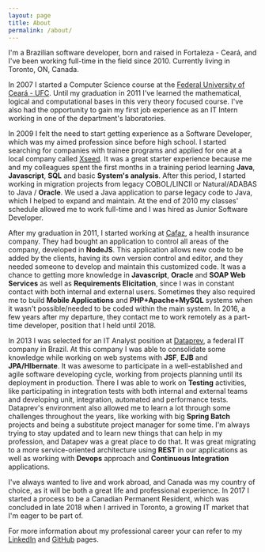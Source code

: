 ```yaml
---
layout: page
title: About
permalink: /about/
---
```

I'm a Brazilian software developer, born and raised in Fortaleza - Ceará, and I've been working full-time in the field since 2010. Currently living in Toronto, ON, Canada.

In 2007 I started a Computer Science course at the [Federal University of Ceará - UFC](http://www.ufc.br). Until my graduation in 2011 I've learned the mathematical, logical and computational bases in this very theory focused course. I've also had the opportunity to gain my first job experience as an IT Intern working in one of the department's laboratories.

In 2009 I felt the need to start getting experience as a Software Developer, which was my aimed profession since before high school. I started searching for companies with trainee programs and applied for one at a local company called [Xseed](http://www.xseed.com.br/eng/). It was a great starter experience because me and my colleagues spent the first months in a training period learning **Java**, **Javascript**, **SQL** and basic **System's analysis**. After this period, I started working in migration projects from legacy COBOL/LINCII or Natural/ADABAS to Java / **Oracle**. We used a Java application to parse legacy code to Java, which I helped to expand and maintain. At the end of 2010 my classes' schedule allowed me to work full-time and I was hired as Junior Software Developer.

After my graduation in 2011, I started working at [Cafaz](http://www.cafaz.org.br/), a health insurance company. They had bought an application to control all areas of the company, developed in **NodeJS**. This application allows new code to be added by the clients, having its own version control and editor, and they needed someone to develop and maintain this customized code. It was a chance to getting more knowledge in **Javascript**, **Oracle** and **SOAP Web Services** as well as **Requirements Elicitation**, since I was in constant contact with both internal and external users. Sometimes they also required me to build **Mobile Applications** and **PHP+Apache+MySQL** systems when it wasn't possible/needed to be coded within the main system. In 2016, a few years after my departure, they contact me to work remotely as a part-time developer, position that I held until 2018.

In 2013 I was selected for an IT Analyst position at [Dataprev](https://portal.dataprev.gov.br/), a federal IT company in Brazil. At this company I was able to consolidate some knowledge while working on web systems with **JSF**, **EJB** and **JPA/HIbernate**. It was awesome to participate in a well-established and agile software developing cycle, working from projects planning until its deployment in production. There I was able to work on **Testing** activities, like participating in integration tests with both internal and external teams and developing unit, integration, automated and performance tests. Dataprev's environment also allowed me to learn a lot through some challenges throughout the years, like working with big **Spring Batch** projects and being a substitute project manager for some time. I'm always trying to stay updated and to learn new things that can help in my profession, and Datapev was a great place to do that. It was great migrating to a more service-oriented architecture using **REST** in our applications as well as working with **Devops** approach and **Continuous Integration** applications.

I've always wanted to live and work abroad, and Canada was my country of choice, as it will be both a great life and professional experience. In 2017 I started a process to be a Canadian Permanent Resident, which was concluded in late 2018 when I arrived in Toronto, a growing IT market that I'm eager to be part of.

For more information about my professional career your can refer to my [LinkedIn](https://linkedin.com/in/murilolh) and [GitHub](https://github.com/murilolh) pages.
